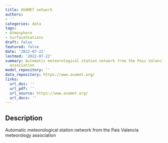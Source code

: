 ```yaml
---
title: AVAMET network
authors:
- ''
categories: data
tags:
- Atmosphere
- SurfaceStations
draft: false
featured: false
date: '2022-07-22'
lastmod: '2022-07-22'
summary: Automatic meteorological station network from the Pais Valencia meteorology
  association
model_repository: ''
data_repository: https://www.avamet.org/
links:
  url_doi: ''
  url_pdf: ''
  url_source: https://www.avamet.org/
  url_docs: ''
---
```


## Description

Automatic meteorological station network from the Pais Valencia meteorology association

